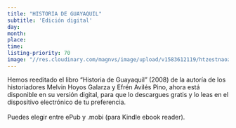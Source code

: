 ```yaml
---
title: "HISTORIA DE GUAYAQUIL"
subtitle: 'Edición digital'
day:
month:
place:
time:
listing-priority: 70
image: "//res.cloudinary.com/magnvs/image/upload/v1583612119/htzestnaoz3a0czhojy2.jpg"
---
```

Hemos reeditado el libro “Historia de Guayaquil” (2008) de la autoría de los historiadores Melvin Hoyos Galarza y Efrén Avilés Pino, ahora está disponible en su versión digital, para que lo descargues gratis y lo leas en el dispositivo electrónico de tu preferencia.<br /><br/>Puedes elegir entre ePub y .mobi (para Kindle ebook reader).
